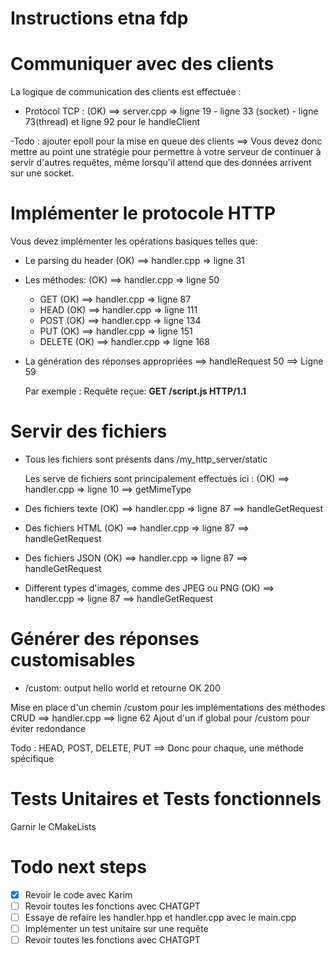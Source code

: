 # Instructions etna fdp

# Communiquer avec des clients

La logique de communication des clients est effectuée :

- Protocol TCP : (OK) ==> server.cpp => ligne 19 - ligne 33 (socket) - ligne 73(thread) et ligne 92 pour le handleClient

-Todo : ajouter epoll pour la mise en queue des clients
==> Vous devez donc mettre au point une stratégie 
    pour permettre à votre serveur de continuer à 
    servir d'autres requêtes, même lorsqu'il 
    attend que des données arrivent sur une socket.

# Implémenter le protocole HTTP

Vous devez implémenter les opérations basiques telles que:
- Le parsing du header (OK) ==> handler.cpp => ligne 31
- Les méthodes: (OK) ==> handler.cpp => ligne 50
    - GET (OK) ==> handler.cpp => ligne 87
    - HEAD (OK) ==> handler.cpp => ligne 111
    - POST (OK) ==> handler.cpp => ligne 134
    - PUT (OK) ==> handler.cpp => ligne 151
    - DELETE (OK) ==> handler.cpp => ligne 168
- La génération des réponses appropriées 
    ==> handleRequest 50 ==> Ligne 59
    
    Par exemple : Requête reçue: **GET /script.js HTTP/1.1**

# Servir des fichiers 

- Tous les fichiers sont présents dans /my_http_server/static

  Les serve de fichiers sont principalement effectués ici : (OK) ==> handler.cpp => ligne 10 ==> getMimeType
- Des fichiers texte (OK) ==> handler.cpp => ligne 87 ==> handleGetRequest
- Des fichiers HTML (OK) ==> handler.cpp => ligne 87 ==> handleGetRequest
- Des fichiers JSON (OK) ==> handler.cpp => ligne 87 ==> handleGetRequest
- Different types d'images, comme des JPEG ou PNG (OK) ==> handler.cpp => ligne 87 ==> handleGetRequest

# Générer des réponses customisables

- /custom:  output hello world et retourne OK 200

Mise en place d'un chemin /custom pour les implémentations des méthodes CRUD ==> handler.cpp ==> ligne 62
Ajout d'un if global pour /custom pour éviter redondance

Todo : HEAD, POST, DELETE, PUT ==> Donc pour chaque, une méthode spécifique


# Tests Unitaires et Tests fonctionnels

Garnir le CMakeLists



# Todo next steps

- [x] Revoir le code avec Karim
- [ ] Revoir toutes les fonctions avec CHATGPT
- [ ] Essaye de refaire les handler.hpp et handler.cpp avec le main.cpp
- [ ] Implémenter un test unitaire sur une requête
- [ ] Revoir toutes les fonctions avec CHATGPT